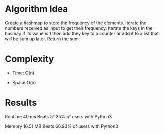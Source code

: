 # Algorithm Idea

Create a hashmap to store the frequency of the elements.
Iterate the numbers received as input to get their frequency.
Iterate the keys in the hasmap if its value is 1 then add they key to a counter or add it to a list that will be sum up later.
Return the sum.

# Complexity

- Time: O(n)

- Space:O(n)

# Results

Runtime
40
ms
Beats
51.25%
of users with Python3

Memory
16.51
MB
Beats
66.93%
of users with Python3